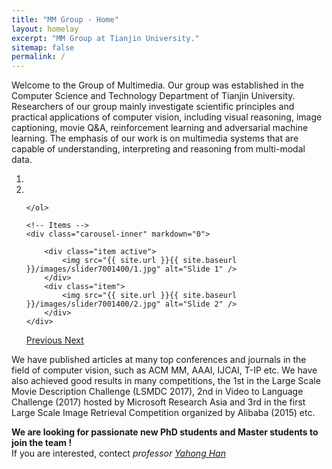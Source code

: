 ```yaml
---
title: "MM Group - Home"
layout: homelay
excerpt: "MM Group at Tianjin University."
sitemap: false
permalink: /
---
```


Welcome to the Group of Multimedia. Our group was established in the Computer Science and Technology Department of Tianjin University. Researchers of our group mainly investigate scientific principles and practical applications of computer vision, including visual reasoning, image captioning, movie Q&A, reinforcement learning and adversarial machine learning. The emphasis of our work is on multimedia systems that are capable of understanding, interpreting and reasoning from multi-modal data.
 

<div markdown="0" id="carousel" class="carousel slide" data-ride="carousel" data-interval="5000" data-pause="hover" >
    <!-- Menu -->
    <ol class="carousel-indicators">
        <li data-target="#carousel" data-slide-to="0" class="active"></li>
        <li data-target="#carousel" data-slide-to="1"></li>

    </ol>

    <!-- Items -->
    <div class="carousel-inner" markdown="0">

        <div class="item active">
            <img src="{{ site.url }}{{ site.baseurl }}/images/slider7001400/1.jpg" alt="Slide 1" />
        </div>
        <div class="item">
            <img src="{{ site.url }}{{ site.baseurl }}/images/slider7001400/2.jpg" alt="Slide 2" />
        </div>
    </div> 
  <a class="left carousel-control" href="#carousel" role="button" data-slide="prev">
    <span class="glyphicon glyphicon-chevron-left" aria-hidden="true"></span>
    <span class="sr-only">Previous</span>
  </a>
  <a class="right carousel-control" href="#carousel" role="button" data-slide="next">
    <span class="glyphicon glyphicon-chevron-right" aria-hidden="true"></span>
    <span class="sr-only">Next</span>
  </a>
</div>


We have published articles at many top conferences and journals in the field of computer vision, such as ACM MM, AAAI, IJCAI, T-IP etc. We have also achieved good results in many competitions, the 1st in the Large Scale Movie Description Challenge (LSMDC 2017), 2nd in Video to Language Challenge (2017) hosted by Microsoft Research Asia and 3rd in the first Large Scale Image Retrieval Competition organized by Alibaba (2015) etc.

 **We are  looking for passionate new PhD students and Master students to join the team !** <br>
If you are interested, contect <i>professor [Yahong Han](http://cs.tju.edu.cn/faculty/hanyahong/index.html)</i>